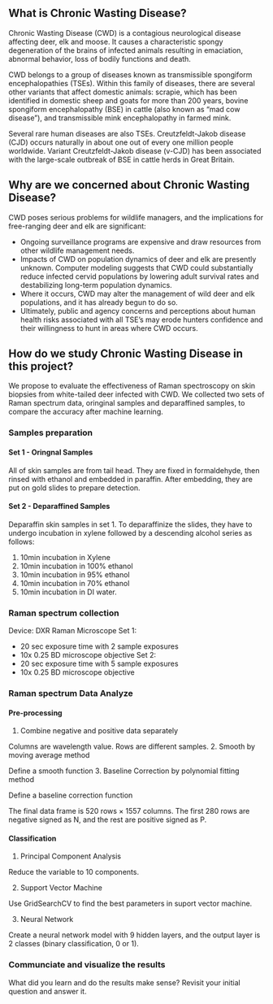## What is Chronic Wasting Disease?
Chronic Wasting Disease (CWD) is a contagious neurological disease affecting deer, elk and moose. It causes a characteristic spongy degeneration of the brains of infected animals resulting in emaciation, abnormal behavior, loss of bodily functions and death.

CWD belongs to a group of diseases known as transmissible spongiform encephalopathies (TSEs). Within this family of diseases, there are several other variants that affect domestic animals: scrapie, which has been identified in domestic sheep and goats for more than 200 years, bovine spongiform encephalopathy (BSE) in cattle (also known as “mad cow disease”), and transmissible mink encephalopathy in farmed mink.

Several rare human diseases are also TSEs. Creutzfeldt-Jakob disease (CJD) occurs naturally in about one out of every one million people worldwide. Variant Creutzfeldt-Jakob disease (v-CJD) has been associated with the large-scale outbreak of BSE in cattle herds in Great Britain.

## Why are we concerned about Chronic Wasting Disease?
CWD poses serious problems for wildlife managers, and the implications for free-ranging deer and elk are significant:

* Ongoing surveillance programs are expensive and draw resources from other wildlife management needs.
* Impacts of CWD on population dynamics of deer and elk are presently unknown. Computer modeling suggests that CWD could substantially reduce infected cervid populations by lowering adult survival rates and destabilizing long-term population dynamics.
* Where it occurs, CWD may alter the management of wild deer and elk populations, and it has already begun to do so.
* Ultimately, public and agency concerns and perceptions about human health risks associated with all TSE’s may erode hunters confidence and their willingness to hunt in areas where CWD occurs.

## How do we study Chronic Wasting Disease in this project?
We propose to evaluate the effectiveness of Raman spectroscopy on skin biopsies from white-tailed deer infected with CWD. We collected two sets of Raman spectrum data, oringinal samples and deparaffined samples, to compare the accuracy after machine learning.  

### Samples preparation

#### Set 1 - Oringnal Samples
All of skin samples are from tail head. They are fixed in formaldehyde, then rinsed with ethanol and embedded in paraffin. After embedding, they are put on gold slides to prepare detection.

#### Set 2 - Deparaffined Samples
Deparaffin skin samples in set 1. 
To deparaffinize the slides, they have to undergo incubation in xylene followed by a descending alcohol series as follows: 
1. 10min incubation in Xylene
2. 10min incubation in 100% ethanol
3. 10min incubation in 95% ethanol
4. 10min incubation in 70% ethanol
5. 10min incubation in DI water. 

### Raman spectrum collection 
Device: DXR Raman Microscope 
Set 1: 
* 20 sec exposure time with 2 sample exposures
* 10x 0.25 BD microscope objective
Set 2: 
* 20 sec exposure time with 5 sample exposures
* 10x 0.25 BD microscope objective

### Raman spectrum Data Analyze

#### Pre-processing
1. Combine negative and positive data separately

Columns are wavelength value. Rows are different samples.
2. Smooth by moving average method

Define a smooth function
3. Baseline Correction by polynomial fitting method

Define a baseline correction function

The final data frame is 520 rows × 1557 columns. The first 280 rows are negative signed as N, and the rest are positive signed as P.
#### Classification
1. Principal Component Analysis

Reduce the variable to 10 components.

2. Support Vector Machine

Use GridSearchCV to find the best parameters in suport vector machine.

3. Neural Network

Create a neural network model with 9 hidden layers, and the output layer is 2 classes (binary classification, 0 or 1). 

### Communciate and visualize the results

What did you learn and do the results make sense?  Revisit your initial question and answer it. 



